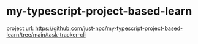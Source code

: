 # my-typescript-project-based-learn
project url: https://github.com/just-npc/my-typescript-project-based-learn/tree/main/task-tracker-cli

